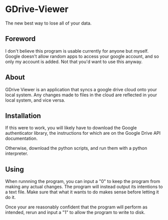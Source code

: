 # GDrive-Viewer
The new best way to lose all of your data.

## Foreword
I don't believe this program is usable currently for
anyone but myself. Google doesn't allow random apps
to access your google account, and so only my account
is added. Not that you'd want to use this anyway.

## About
GDrive Viewer is an application that syncs a google 
drive cloud onto your local system. Any changes made
to files in the cloud are reflected in your local system,
and vice versa. 

## Installation
If this were to work, you will likely have to download the
Google authenticator library, the instructions for which are
on the Google Drive API documentation.

Otherwise, download the python scripts, and run them with a python interpreter.

## Using
When runnning the program, you can input a "0" to keep
the program from making any actual changes. The 
program will instead output its intentions to a text file.
Make sure that what it wants to do makes sense before
letting it do it. 

Once your are reasonably confident that the program
will perform as intended, rerun and input a "1" to allow
the program to write to disk. 